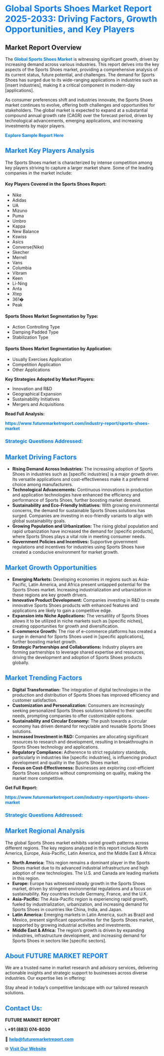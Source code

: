 <h1 style="color: #007BFF;">Global Sports Shoes Market Report 2025-2033: Driving Factors, Growth Opportunities, and Key Players</h1>

<section id="overview">
<h2>Market Report Overview</h2>
<p>The <a href="https://www.futuremarketreport.com/industry-report/sports-shoes-market" style="color: #007BFF; text-decoration: none;"><strong>Global Sports Shoes Market</strong></a> is witnessing significant growth, driven by increasing demand across various industries. This report delves into the key aspects of the Sports Shoes market, providing a comprehensive analysis of its current status, future potential, and challenges. The demand for Sports Shoes has surged due to its wide-ranging applications in industries such as [insert industries], making it a critical component in modern-day [applications].</p>
<p>As consumer preferences shift and industries innovate, the Sports Shoes market continues to evolve, offering both challenges and opportunities for stakeholders. The global market is expected to expand at a substantial compound annual growth rate (CAGR) over the forecast period, driven by technological advancements, emerging applications, and increasing investments by major players.</p>
</section>

<section id="overview">
<p><a href="https://www.futuremarketreport.com/request-sample/reportId=107500" style="color: #007BFF; text-decoration: none;"><strong>Explore Sample Report Here</strong></a></p>
</section>

<section id="key-players">
<h2 style="color: #007BFF;">Market Key Players Analysis</h2>
<p>The Sports Shoes market is characterized by intense competition among key players striving to capture a larger market share. Some of the leading companies in the market include:</p>
<h4>Key Players Covered in the Sports Shoes Report:</h4>
<ul><li>Nike</li><li>Adidas</li><li>UA</li><li>Mizuno</li><li>Puma</li><li>Umbro</li><li>Kappa</li><li>New Balance</li><li>Kswiss</li><li>Asics</li><li>Converse(Nike)</li><li>Skecher</li><li>Merrell</li><li>Vans</li><li>Columbia</li><li>Vibram</li><li>Keen</li><li>Li-Ning</li><li>Anta</li><li>Xtep</li><li>361�</li><li>Peak</li></ul>
<h4>Sports Shoes Market Segmentation by Type:</h4>
<ul><li>Action Controlling Type</li><li>Damping Padded Type</li><li>Stabilization Type</li></ul>

<h4>Sports Shoes Market Segmentation by Application:</h4>
<ul><li>Usually Exercises Application</li><li>Competition Application</li><li>Other Applications</li></ul>
<p><strong>Key Strategies Adopted by Market Players:</strong></p>
<ul>
<li>Innovation and R&D</li>
<li>Geographical Expansion</li>
<li>Sustainability Initiatives</li>
<li>Mergers and Acquisitions</li>
</ul>
</section>

<section>
<p><strong>Read Full Analysis: </strong></p><a href="https://www.futuremarketreport.com/industry-report/sports-shoes-market" style="color: #007BFF; text-decoration: none;"><strong>https://www.futuremarketreport.com/industry-report/sports-shoes-market</strong></a>
<h3 style="color: #007BFF;">Strategic Questions Addressed:</h3>
</section>

<section id="driving-factors">
<h2 style="color: #007BFF;">Market Driving Factors</h2>
<ul>
<li><strong>Rising Demand Across Industries:</strong> The increasing adoption of Sports Shoes in industries such as [specific industries] is a major growth driver. Its versatile applications and cost-effectiveness make it a preferred choice among manufacturers.</li>
<li><strong>Technological Advancements:</strong> Continuous innovations in production and application technologies have enhanced the efficiency and performance of Sports Shoes, further boosting market demand.</li>
<li><strong>Sustainability and Eco-Friendly Initiatives:</strong> With growing environmental concerns, the demand for sustainable Sports Shoes solutions has surged. Companies are investing in eco-friendly variants to align with global sustainability goals.</li>
<li><strong>Growing Population and Urbanization:</strong> The rising global population and rapid urbanization have increased the demand for [specific products], where Sports Shoes plays a vital role in meeting consumer needs.</li>
<li><strong>Government Policies and Incentives:</strong> Supportive government regulations and incentives for industries using Sports Shoes have created a conducive environment for market growth.</li>
</ul>
</section>

<section id="growth-opportunities">
<h2 style="color: #007BFF;">Market Growth Opportunities</h2>
<ul>
<li><strong>Emerging Markets:</strong> Developing economies in regions such as Asia-Pacific, Latin America, and Africa present untapped potential for the Sports Shoes market. Increasing industrialization and urbanization in these regions are key growth drivers.</li>
<li><strong>Innovative Product Development:</strong> Companies investing in R&D to create innovative Sports Shoes products with enhanced features and applications are likely to gain a competitive edge.</li>
<li><strong>Expansion into Niche Applications:</strong> The versatility of Sports Shoes allows it to be utilized in niche markets such as [specific niches], creating opportunities for growth and diversification.</li>
<li><strong>E-commerce Growth:</strong> The rise of e-commerce platforms has created a surge in demand for Sports Shoes used in [specific applications], further boosting market growth.</li>
<li><strong>Strategic Partnerships and Collaborations:</strong> Industry players are forming partnerships to leverage shared expertise and resources, driving the development and adoption of Sports Shoes products globally.</li>
</ul>
</section>

<section id="trending-factors">
<h2 style="color: #007BFF;">Market Trending Factors</h2>
<ul>
<li><strong>Digital Transformation:</strong> The integration of digital technologies in the production and distribution of Sports Shoes has improved efficiency and customer satisfaction.</li>
<li><strong>Customization and Personalization:</strong> Consumers are increasingly seeking personalized Sports Shoes solutions tailored to their specific needs, prompting companies to offer customizable options.</li>
<li><strong>Sustainability and Circular Economy:</strong> The push towards a circular economy has driven demand for recyclable and reusable Sports Shoes solutions.</li>
<li><strong>Increased Investment in R&D:</strong> Companies are allocating significant resources to research and development, resulting in breakthroughs in Sports Shoes technology and applications.</li>
<li><strong>Regulatory Compliance:</strong> Adherence to strict regulatory standards, particularly in industries like [specific industries], is influencing product development and quality in the Sports Shoes market.</li>
<li><strong>Focus on Cost-Effectiveness:</strong> Businesses are exploring cost-efficient Sports Shoes solutions without compromising on quality, making the market more competitive.</li>
</ul>
</section>

<section>
<p><strong>Get Full Report: </strong></p><a href="https://www.futuremarketreport.com/industry-report/sports-shoes-market" style="color: #007BFF; text-decoration: none;"><strong>https://www.futuremarketreport.com/industry-report/sports-shoes-market</strong></a>
<h3 style="color: #007BFF;">Strategic Questions Addressed:</h3>
</section>


<section id="regional-analysis">
<h2 style="color: #007BFF;">Market Regional Analysis</h2>
<p>The global Sports Shoes market exhibits varied growth patterns across different regions. The key regions analyzed in this report include North America, Europe, Asia-Pacific, Latin America, and the Middle East & Africa:</p>
<ul>
<li><strong>North America:</strong> This region remains a dominant player in the Sports Shoes market due to its advanced industrial infrastructure and high adoption of new technologies. The U.S. and Canada are leading markets in this region.</li>
<li><strong>Europe:</strong> Europe has witnessed steady growth in the Sports Shoes market, driven by stringent environmental regulations and a focus on sustainability. Key countries include Germany, France, and the U.K.</li>
<li><strong>Asia-Pacific:</strong> The Asia-Pacific region is experiencing rapid growth, fueled by industrialization, urbanization, and increasing demand for Sports Shoes in countries like China, India, and Japan.</li>
<li><strong>Latin America:</strong> Emerging markets in Latin America, such as Brazil and Mexico, present significant opportunities for the Sports Shoes market, supported by growing industrial activities and investments.</li>
<li><strong>Middle East & Africa:</strong> The region’s growth is driven by expanding industries, infrastructure development, and increasing demand for Sports Shoes in sectors like [specific sectors].</li>
</ul>
</section>

<footer>
<h2 style="color: #007BFF;">About FUTURE MARKET REPORT</h2>
<p>We are a trusted name in market research and advisory services, delivering actionable insights and strategic support to businesses across diverse industries. Our expertise lies in offering:</p>

<p>Stay ahead in today’s competitive landscape with our tailored research solutions.</p>

<h2 style="color: #007BFF;">Contact Us:</h2>
<p><strong>FUTURE MARKET REPORT</strong></p>
<p>📞 <strong>+91 (883) 074-8030</strong></p>
<p>📧 <strong><a href="mailto:help@futuremarketreport.com" style="color: #007BFF;">help@futuremarketreport.com</a></strong></p>
<p>🌐 <strong><a href="https://www.futuremarketreport.com/" style="color: #007BFF;">Visit Our Website</a></strong></p>
</footer>